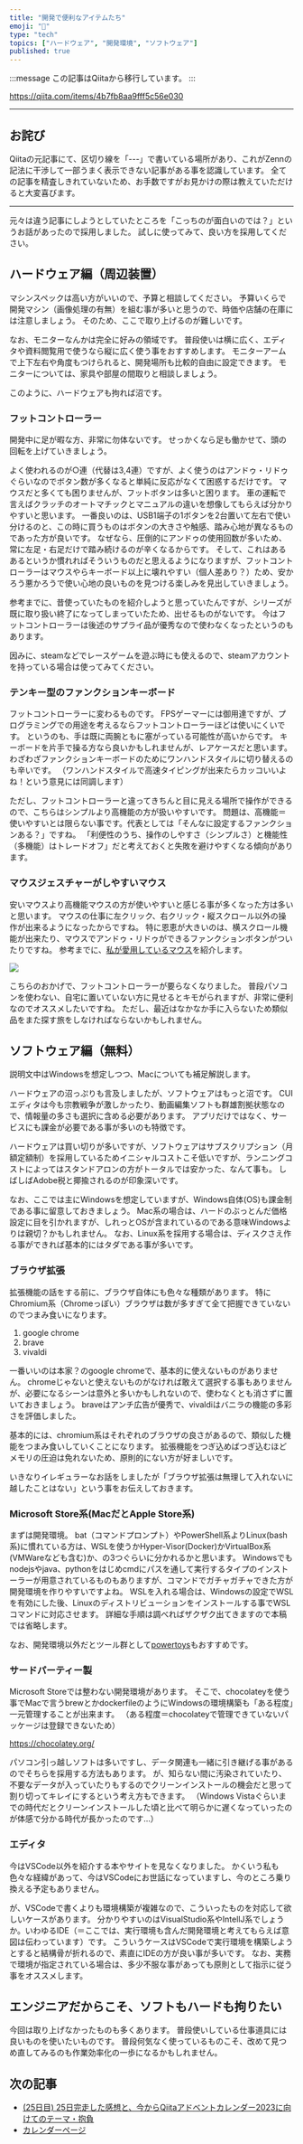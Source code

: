 ```yaml
---
title: "開発で便利なアイテムたち"
emoji: "📝"
type: "tech"
topics: ["ハードウェア", "開発環境", "ソフトウェア"]
published: true
---
```


:::message
この記事はQiitaから移行しています。
:::

https://qiita.com/items/4b7fb8aa9fff5c56e030

-----

## お詫び
Qiitaの元記事にて、区切り線を「---」で書いている場所があり、これがZennの記法に干渉して一部うまく表示できない記事がある事を認識しています。
全ての記事を精査しきれていないため、お手数ですがお見かけの際は教えていただけると大変喜びます。

-----

元々は違う記事にしようとしていたところを「こっちのが面白いのでは？」というお話があったので採用しました。
試しに使ってみて、良い方を採用してください。

## ハードウェア編（周辺装置）
マシンスペックは高い方がいいので、予算と相談してください。
予算いくらで開発マシン（画像処理の有無）を組む事が多いと思うので、時価や店舗の在庫には注意しましょう。
そのため、ここで取り上げるのが難しいです。

なお、モニターなんかは完全に好みの領域です。
普段使いは横に広く、エディタや資料閲覧用で使うなら縦に広く使う事をおすすめします。
モニターアームで上下左右や角度もつけられると、開発場所も比較的自由に設定できます。
モニターについては、家具や部屋の間取りと相談しましょう。

このように、ハードウェアも拘れば沼です。

### フットコントローラー
開発中に足が暇な方、非常に勿体ないです。
せっかくなら足も働かせて、頭の回転を上げていきましょう。

よく使われるのが○連（代替は3,4連）ですが、よく使うのはアンドゥ・リドゥぐらいなのでボタン数が多くなると単純に反応がなくて困惑するだけです。
マウスだと多くても困りませんが、フットボタンは多いと困ります。
車の運転で言えばクラッチのオートマチックとマニュアルの違いを想像してもらえば分かりやすいと思います。
一番良いのは、USB1端子の1ボタンを2台置いて左右で使い分けるのと、この時に買うものはボタンの大きさや触感、踏み心地が異なるものであった方が良いです。
なぜなら、圧倒的にアンドゥの使用回数が多いため、常に左足・右足だけで踏み続けるのが辛くなるからです。
そして、これはあるあるというか慣れればそういうものだと思えるようになりますが、フットコントローラーはマウスやらキーボード以上に壊れやすい（個人差あり？）ため、安かろう悪かろうで使い心地の良いものを見つける楽しみを見出していきましょう。

参考までに、昔使っていたものを紹介しようと思っていたんですが、シリーズが既に取り扱い終了になってしまっていたため、出せるものがないです。
今はフットコントローラーは後述のサプライ品が優秀なので使わなくなったというのもあります。

因みに、steamなどでレースゲームを遊ぶ時にも使えるので、steamアカウントを持っている場合は使ってみてください。

### テンキー型のファンクションキーボード
フットコントローラーに変わるものです。
FPSゲーマーには御用達ですが、プログラミングでの用途を考えるならフットコントローラーほどは使いにくいです。
というのも、手は既に両腕ともに塞がっている可能性が高いからです。
キーボードを片手で操る方なら良いかもしれませんが、レアケースだと思います。
わざわざファンクションキーボードのためにワンハンドスタイルに切り替えるのも辛いです。
（ワンハンドスタイルで高速タイピングが出来たらカッコいいよね！という意見には同調します）

ただし、フットコントローラーと違ってきちんと目に見える場所で操作ができるので、こちらはシンプルより高機能の方が扱いやすいです。
問題は、高機能＝使いやすいとは限らない事です。代表としては「そんなに設定するファンクションある？」ですね。
「利便性のうち、操作のしやすさ（シンプルさ）と機能性（多機能）はトレードオフ」だと考えておくと失敗を避けやすくなる傾向があります。

### マウスジェスチャーがしやすいマウス
安いマウスより高機能マウスの方が使いやすいと感じる事が多くなった方は多いと思います。
マウスの仕事に左クリック、右クリック・縦スクロール以外の操作が出来るようになったからですね。
特に恩恵が大きいのは、横スクロール機能が出来たり、マウスでアンドゥ・リドゥができるファンクションボタンがついたりですね。
参考までに、[私が愛用しているマウス](https://amzn.to/3WWQEpR)を紹介します。

<a href="https://www.amazon.co.jp/%E3%82%B5%E3%83%B3%E3%83%AF%E3%82%B5%E3%83%97%E3%83%A9%E3%82%A4-%E3%83%AF%E3%82%A4%E3%83%A4%E3%83%AC%E3%82%B9%E3%82%A8%E3%83%AB%E3%82%B4%E3%83%8E%E3%83%9F%E3%82%AF%E3%82%B9%E3%83%9E%E3%82%A6%E3%82%B9-%E8%85%B1%E9%9E%98%E7%82%8E%E9%98%B2%E6%AD%A2-%E3%83%AC%E3%83%BC%E3%82%B6%E3%83%BC-MA-ERGW6/dp/B009OV7ZU4?th=1&linkCode=li3&tag=anets-22&linkId=7bb779f5d6dd3afb96c4e89fd6544efe&language=ja_JP&ref_=as_li_ss_il" target="_blank"><img border="0" src="//ws-fe.amazon-adsystem.com/widgets/q?_encoding=UTF8&ASIN=B009OV7ZU4&Format=_SL250_&ID=AsinImage&MarketPlace=JP&ServiceVersion=20070822&WS=1&tag=anets-22&language=ja_JP" ></a><img src="https://ir-jp.amazon-adsystem.com/e/ir?t=anets-22&language=ja_JP&l=li3&o=9&a=B009OV7ZU4" width="1" height="1" border="0" alt="" style="border:none !important; margin:0px !important;" />

こちらのおかげで、フットコントローラーが要らなくなりました。
普段パソコンを使わない、自宅に置いていない方に見せるとキモがられますが、非常に便利なのでオススメしたいですね。
ただし、最近はなかなか手に入らないため類似品をまた探す旅をしなければならないかもしれません。

## ソフトウェア編（無料）
説明文中はWindowsを想定しつつ、Macについても補足解説します。

ハードウェアの沼っぷりも言及しましたが、ソフトウェアはもっと沼です。
CUIエディタは今も宗教戦争が激しかったり、動画編集ソフトも群雄割拠状態なので、情報量の多さも選択に含める必要があります。
アプリだけではなく、サービスにも課金が必要である事が多いのも特徴です。

ハードウェアは買い切りが多いですが、ソフトウェアはサブスクリプション（月額定額制）を採用しているためイニシャルコストこそ低いですが、ランニングコストによってはスタンドアロンの方がトータルでは安かった、なんて事も。
しばしばAdobe税と揶揄されるのが印象深いです。

なお、ここでは主にWindowsを想定していますが、Windows自体(OS)も課金制である事に留意しておきましょう。
Mac系の場合は、ハードのぶっとんだ価格設定に目を引かれますが、しれっとOSが含まれているのである意味Windowsよりは親切？かもしれません。
なお、Linux系を採用する場合は、ディスクさえ作る事ができれば基本的にはタダである事が多いです。

### ブラウザ拡張
拡張機能の話をする前に、ブラウザ自体にも色々な種類があります。
特にChromium系（Chromeっぽい）ブラウザは数が多すぎて全て把握できていないのでつまみ食いになります。

1. google chrome
1. brave
1. vivaldi

一番いいのは本家？のgoogle chromeで、基本的に使えないものがありません。
chromeじゃないと使えないものがなければ敢えて選択する事もありませんが、必要になるシーンは意外と多いかもしれないので、使わなくとも消さずに置いておきましょう。
braveはアンチ広告が優秀で、vivaldiはバニラの機能の多彩さを評価しました。

基本的には、chromium系はそれぞれのブラウザの良さがあるので、類似した機能をつまみ食いしていくことになります。
拡張機能をつぎ込めばつぎ込むほどメモリの圧迫は免れないため、原則的にない方が好ましいです。

いきなりイレギュラーなお話をしましたが「ブラウザ拡張は無理して入れないに越したことはない」という事をお伝えしておきます。

### Microsoft Store系(MacだとApple Store系)
まずは開発環境。
bat（コマンドプロンプト）やPowerShell系よりLinux(bash系)に慣れている方は、WSLを使うかHyper-Visor(Docker)かVirtualBox系(VMWareなども含む)か、の3つぐらいに分かれるかと思います。
Windowsでもnodejsやjava、pythonをはじめcmdにパスを通して実行するタイプのインストーラーが用意されているものもありますが、コマンドでガチャガチャできた方が開発環境を作りやすいですよね。
WSLを入れる場合は、Windowsの設定でWSLを有効にした後、Linuxのディストリビューションをインストールする事でWSLコマンドに対応させます。
詳細な手順は調べればザクザク出てきますので本稿では省略します。

なお、開発環境以外だとツール群として[powertoys](https://apps.microsoft.com/store/detail/XP89DCGQ3K6VLD)もおすすめです。

### サードパーティー製
Microsoft Storeでは整わない開発環境があります。
そこで、chocolateyを使う事でMacで言うbrewとかdockerfileのようにWindowsの環境構築も「ある程度」一元管理することが出来ます。
（ある程度＝chocolateyで管理できていないパッケージは登録できないため）

https://chocolatey.org/

パソコン引っ越しソフトは多いですし、データ関連も一緒に引き継げる事があるのでそちらを採用する方法もあります。
が、知らない間に汚染されていたり、不要なデータが入っていたりもするのでクリーンインストールの機会だと思って割り切ってキレイにするという考え方もできます。
（Windows Vistaぐらいまでの時代だとクリーンインストールした頃と比べて明らかに遅くなっていったのが体感で分かる時代が長かったのです…）

### エディタ
今はVSCode以外を紹介する本やサイトを見なくなりました。
かくいう私も色々な経緯があって、今はVSCodeにお世話になっていますし、今のところ乗り換える予定もありません。

が、VSCodeで書くよりも環境構築が複雑なので、こういったものを対応して欲しいケースがあります。
分かりやすいのはVisualStudio系やIntellJ系でしょうか。いわゆるIDE（＝ここでは、実行環境も含んだ開発環境と考えてもらえば意図は伝わっています）です。
こういうケースはVSCodeで実行環境を構築しようとすると結構骨が折れるので、素直にIDEの方が良い事が多いです。
なお、実務で環境が指定されている場合は、多少不服な事があっても原則として指示に従う事をオススメします。

## エンジニアだからこそ、ソフトもハードも拘りたい
今回は取り上げなかったものも多くあります。
普段使いしている仕事道具には良いものを使いたいものです。
普段何気なく使っているものこそ、改めて見つめ直してみるのも作業効率化の一歩になるかもしれません。

## 次の記事
- [(25日目) 25日完走した感想と、今からQiitaアドベントカレンダー2023に向けてのテーマ・抱負](https://qiita.com/nomurasan/items/7974edd43c24fae38d9f)
- [カレンダーページ](https://qiita.com/advent-calendar/2022/oreno_nomurasan2022)

